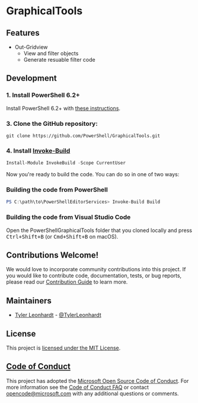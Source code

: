 # GraphicalTools

## Features
- Out-Gridview
    - View and filter objects
    - Generate resuable filter code

## Development

### 1. Install PowerShell 6.2+

Install PowerShell 6.2+ with [these instructions](https://github.com/PowerShell/PowerShell#get-powershell).

### 3. Clone the GitHub repository:

```
git clone https://github.com/PowerShell/GraphicalTools.git
```

### 4. Install [Invoke-Build](https://github.com/nightroman/Invoke-Build)

```powershell
Install-Module InvokeBuild -Scope CurrentUser
```

Now you're ready to build the code.  You can do so in one of two ways:

### Building the code from PowerShell

```powershell
PS C:\path\to\PowerShellEditorServices> Invoke-Build Build
```

### Building the code from Visual Studio Code

Open the PowerShellGraphicalTools folder that you cloned locally and press <kbd>Ctrl+Shift+B</kbd>
(or <kbd>Cmd+Shift+B</kbd> on macOS).

## Contributions Welcome!

We would love to incorporate community contributions into this project.  If you would like to
contribute code, documentation, tests, or bug reports, please read our [Contribution Guide](http://powershell.github.io/GraphicalTools/CONTRIBUTING.html) to learn more.



## Maintainers

- [Tyler Leonhardt](https://github.com/tylerleonhardt) - [@TylerLeonhardt](http://twitter.com/tylerleonhardt)

## License

This project is [licensed under the MIT License](LICENSE).

## [Code of Conduct][conduct-md]

This project has adopted the [Microsoft Open Source Code of Conduct][conduct-code].
For more information see the [Code of Conduct FAQ][conduct-FAQ] or contact [opencode@microsoft.com][conduct-email] with any additional questions or comments.

[conduct-code]: https://opensource.microsoft.com/codeofconduct/
[conduct-FAQ]: https://opensource.microsoft.com/codeofconduct/faq/
[conduct-email]: mailto:opencode@microsoft.com
[conduct-md]: https://github.com/PowerShell/GraphicalTools/tree/master/CODE_OF_CONDUCT.md
